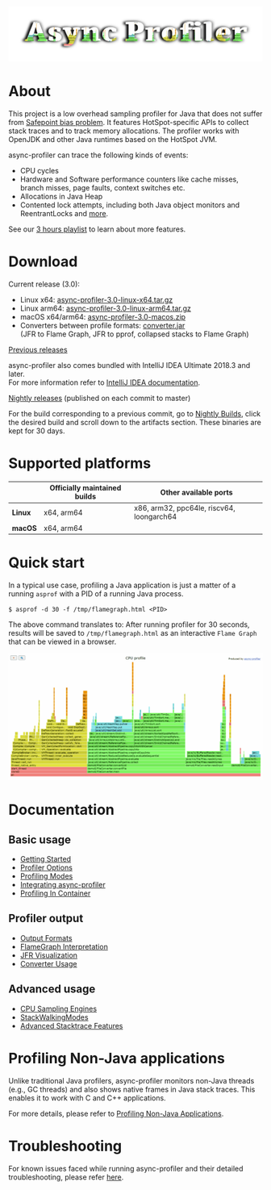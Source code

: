 ![](https://github.com/async-profiler/async-profiler/blob/master/.assets/images/AsyncProfiler.png)

# About

This project is a low overhead sampling profiler for Java
that does not suffer from [Safepoint bias problem](http://psy-lob-saw.blogspot.ru/2016/02/why-most-sampling-java-profilers-are.html).
It features HotSpot-specific APIs to collect stack traces
and to track memory allocations. The profiler works with
OpenJDK and other Java runtimes based on the HotSpot JVM.

async-profiler can trace the following kinds of events:

- CPU cycles
- Hardware and Software performance counters like cache misses, branch misses, page faults, context switches etc.
- Allocations in Java Heap
- Contented lock attempts, including both Java object monitors and ReentrantLocks
  and [more](https://github.com/async-profiler/async-profiler/blob/master/docs/ProfilingModes.md).

See our [3 hours playlist](https://www.youtube.com/playlist?list=PLNCLTEx3B8h4Yo_WvKWdLvI9mj1XpTKBr)
to learn about more features.

# Download

Current release (3.0):

- Linux x64: [async-profiler-3.0-linux-x64.tar.gz](https://github.com/async-profiler/async-profiler/releases/download/v3.0/async-profiler-3.0-linux-x64.tar.gz)
- Linux arm64: [async-profiler-3.0-linux-arm64.tar.gz](https://github.com/async-profiler/async-profiler/releases/download/v3.0/async-profiler-3.0-linux-arm64.tar.gz)
- macOS x64/arm64: [async-profiler-3.0-macos.zip](https://github.com/async-profiler/async-profiler/releases/download/v3.0/async-profiler-3.0-macos.zip)
- Converters between profile formats: [converter.jar](https://github.com/async-profiler/async-profiler/releases/download/v3.0/converter.jar)  
  (JFR to Flame Graph, JFR to pprof, collapsed stacks to Flame Graph)

[Previous releases](https://github.com/async-profiler/async-profiler/releases)

async-profiler also comes bundled with IntelliJ IDEA Ultimate 2018.3 and later.  
For more information refer to [IntelliJ IDEA documentation](https://www.jetbrains.com/help/idea/cpu-and-allocation-profiling-basic-concepts.html).

[Nightly releases](https://github.com/async-profiler/async-profiler/releases/tag/nightly) (published on each commit to master)

For the build corresponding to a previous commit, go to
[Nightly Builds](https://github.com/async-profiler/async-profiler/actions/workflows/test-and-publish-nightly.yml),
click the desired build and scroll down to the artifacts section. These binaries are kept for 30 days.

# Supported platforms

|           | Officially maintained builds | Other available ports                     |
|-----------|------------------------------|-------------------------------------------|
| **Linux** | x64, arm64                   | x86, arm32, ppc64le, riscv64, loongarch64 |
| **macOS** | x64, arm64                   |                                           |

# Quick start

In a typical use case, profiling a Java application is just a matter of a running `asprof` with a PID of a
running Java process.
```
$ asprof -d 30 -f /tmp/flamegraph.html <PID>
```
The above command translates to: After running profiler for 30 seconds, results will be saved to `/tmp/flamegraph.html`
as an interactive `Flame Graph` that can be viewed in a browser.

[![FlameGraph](https://github.com/async-profiler/async-profiler/blob/master/.assets/images/flamegraph.png)](https://htmlpreview.github.io/?https://github.com/async-profiler/async-profiler/blob/master/.assets/html/flamegraph.html)

# Documentation

## Basic usage

* [Getting Started](https://github.com/async-profiler/async-profiler/blob/master/docs/GettingStarted.md)
* [Profiler Options](https://github.com/async-profiler/async-profiler/blob/master/docs/ProfilerOptions.md)
* [Profiling Modes](https://github.com/async-profiler/async-profiler/blob/master/docs/ProfilingModes.md)
* [Integrating async-profiler](https://github.com/async-profiler/async-profiler/blob/master/docs/IntegratingAsyncProfiler.md)
* [Profiling In Container](https://github.com/async-profiler/async-profiler/blob/master/docs/ProfilingInContainer.md)

## Profiler output

* [Output Formats](https://github.com/async-profiler/async-profiler/blob/master/docs/OutputFormats.md)
* [FlameGraph Interpretation](https://github.com/async-profiler/async-profiler/blob/master/docs/FlamegraphInterpretation.md)
* [JFR Visualization](https://github.com/async-profiler/async-profiler/blob/master/docs/JfrVisualization.md)
* [Converter Usage](https://github.com/async-profiler/async-profiler/blob/master/docs/ConverterUsage.md)

## Advanced usage

* [CPU Sampling Engines](https://github.com/async-profiler/async-profiler/blob/master/docs/CpuSamplingEngines.md)
* [StackWalkingModes](https://github.com/async-profiler/async-profiler/blob/master/docs/StackWalkingModes.md)
* [Advanced Stacktrace Features](https://github.com/async-profiler/async-profiler/blob/master/docs/AdvancedStacktraceFeatures.md)

# Profiling Non-Java applications

Unlike traditional Java profilers, async-profiler monitors non-Java threads (e.g., GC threads)
and also shows native frames in Java stack traces. This enables it to work with C and C++
applications.

For more details, please refer to
[Profiling Non-Java Applications](https://github.com/async-profiler/async-profiler/blob/master/docs/ProfilingNonJavaApplications.md).

# Troubleshooting

For known issues faced while running async-profiler and their detailed troubleshooting,
please refer [here](https://github.com/async-profiler/async-profiler/blob/master/docs/Troubleshooting.md).
